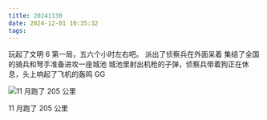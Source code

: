 ```yaml
---
title: 20241130
date: 2024-12-01 10:35:32
tags:
---
```

玩起了文明 6
第一局，五六个小时左右吧。
派出了侦察兵在外面呆着
集结了全国的骑兵和弩手准备进攻一座城池
城池里射出机枪的子弹，侦察兵带着狗正在休息，头上响起了飞机的轰鸣
GG

![11 月跑了 205 公里](nov.jpeg)

11 月跑了 205 公里